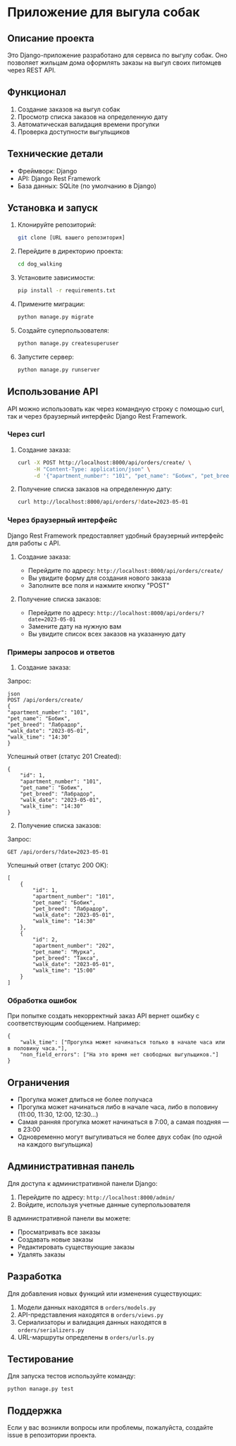 # Приложение для выгула собак

## Описание проекта

Это Django-приложение разработано для сервиса по выгулу собак. Оно позволяет жильцам дома оформлять заказы на выгул своих питомцев через REST API.

## Функционал

1. Создание заказов на выгул собак
2. Просмотр списка заказов на определенную дату
3. Автоматическая валидация времени прогулки
4. Проверка доступности выгульщиков

## Технические детали

- Фреймворк: Django
- API: Django Rest Framework
- База данных: SQLite (по умолчанию в Django)

## Установка и запуск

1. Клонируйте репозиторий:
   ```bash
   git clone [URL вашего репозитория]
   ```

2. Перейдите в директорию проекта:
   ```bash
   cd dog_walking
   ```

3. Установите зависимости:
   ```bash
   pip install -r requirements.txt
   ```

4. Примените миграции:
   ```bash
   python manage.py migrate
   ```

5. Создайте суперпользователя:
   ```bash
   python manage.py createsuperuser
   ```

6. Запустите сервер:
   ```bash
   python manage.py runserver
   ```

## Использование API

API можно использовать как через командную строку с помощью curl, так и через браузерный интерфейс Django Rest Framework.

### Через curl

1. Создание заказа:
   ```bash
   curl -X POST http://localhost:8000/api/orders/create/ \
        -H "Content-Type: application/json" \
        -d '{"apartment_number": "101", "pet_name": "Бобик", "pet_breed": "Лабрадор", "walk_date": "2023-05-01", "walk_time": "14:30"}'
   ```

2. Получение списка заказов на определенную дату:
   ```bash
   curl http://localhost:8000/api/orders/?date=2023-05-01
   ```

### Через браузерный интерфейс

Django Rest Framework предоставляет удобный браузерный интерфейс для работы с API.

1. Создание заказа:
   - Перейдите по адресу: `http://localhost:8000/api/orders/create/`
   - Вы увидите форму для создания нового заказа
   - Заполните все поля и нажмите кнопку "POST"

2. Получение списка заказов:
   - Перейдите по адресу: `http://localhost:8000/api/orders/?date=2023-05-01`
   - Замените дату на нужную вам
   - Вы увидите список всех заказов на указанную дату

### Примеры запросов и ответов

1. Создание заказа:

Запрос:
```
json
POST /api/orders/create/
{
"apartment_number": "101",
"pet_name": "Бобик",
"pet_breed": "Лабрадор",
"walk_date": "2023-05-01",
"walk_time": "14:30"
}

```
Успешный ответ (статус 201 Created):
```
{
    "id": 1,
    "apartment_number": "101",
    "pet_name": "Бобик",
    "pet_breed": "Лабрадор",
    "walk_date": "2023-05-01",
    "walk_time": "14:30"
}
```

2. Получение списка заказов:

Запрос:
```
GET /api/orders/?date=2023-05-01
```

Успешный ответ (статус 200 OK):
```
[
    {
        "id": 1,
        "apartment_number": "101",
        "pet_name": "Бобик",
        "pet_breed": "Лабрадор",
        "walk_date": "2023-05-01",
        "walk_time": "14:30"
    },
    {
        "id": 2,
        "apartment_number": "202",
        "pet_name": "Мурка",
        "pet_breed": "Такса",
        "walk_date": "2023-05-01",
        "walk_time": "15:00"
    }
]
```

### Обработка ошибок

При попытке создать некорректный заказ API вернет ошибку с соответствующим сообщением. Например:

```
{
    "walk_time": ["Прогулка может начинаться только в начале часа или в половину часа."],
    "non_field_errors": ["На это время нет свободных выгульщиков."]
}
```

## Ограничения

- Прогулка может длиться не более получаса
- Прогулка может начинаться либо в начале часа, либо в половину (11:00, 11:30, 12:00, 12:30…)
- Самая ранняя прогулка может начинаться в 7:00, а самая поздняя — в 23:00
- Одновременно могут выгуливаться не более двух собак (по одной на каждого выгульщика)

## Административная панель

Для доступа к административной панели Django:

1. Перейдите по адресу: `http://localhost:8000/admin/`
2. Войдите, используя учетные данные суперпользователя

В административной панели вы можете:
- Просматривать все заказы
- Создавать новые заказы
- Редактировать существующие заказы
- Удалять заказы

## Разработка

Для добавления новых функций или изменения существующих:

1. Модели данных находятся в `orders/models.py`
2. API-представления находятся в `orders/views.py`
3. Сериализаторы и валидация данных находятся в `orders/serializers.py`
4. URL-маршруты определены в `orders/urls.py`

## Тестирование

Для запуска тестов используйте команду:

```
python manage.py test
```

## Поддержка

Если у вас возникли вопросы или проблемы, пожалуйста, создайте issue в репозитории проекта.
